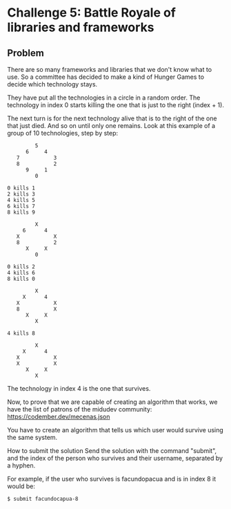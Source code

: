 # Challenge 5: Battle Royale of libraries and frameworks

## Problem

There are so many frameworks and libraries that we don't know what to use. So a committee has decided to make a kind of Hunger Games to decide which technology stays.

They have put all the technologies in a circle in a random order. The technology in index 0 starts killing the one that is just to the right (index + 1).

The next turn is for the next technology alive that is to the right of the one that just died. And so on until only one remains. Look at this example of a group of 10 technologies, step by step:

```
         5
      6     4
   7           3
   8           2
      9     1
         0

0 kills 1
2 kills 3
4 kills 5
6 kills 7
8 kills 9

         X
     6      4
   X           X
   8           2
      X     X
         0

0 kills 2
4 kills 6
8 kills 0

         X
     X      4
   X           X
   8           X
      X     X
         X

4 kills 8

         X
     X      4
   X           X
   X           X
      X     X
         X
```

The technology in index 4 is the one that survives.

Now, to prove that we are capable of creating an algorithm that works, we have the list of patrons of the midudev community: https://codember.dev/mecenas.json

You have to create an algorithm that tells us which user would survive using the same system.

How to submit the solution
Send the solution with the command "submit", and the index of the person who survives and their username, separated by a hyphen.

For example, if the user who survives is facundopacua and is in index 8 it would be:

```
$ submit facundocapua-8
```

